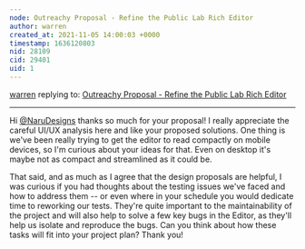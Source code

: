 ```yaml
---
node: Outreachy Proposal - Refine the Public Lab Rich Editor
author: warren
created_at: 2021-11-05 14:00:03 +0000
timestamp: 1636120803
nid: 28109
cid: 29401
uid: 1
---
```




[warren](../profile/warren) replying to: [Outreachy Proposal - Refine the Public Lab Rich Editor](../notes/NaruDesigns/11-05-2021/outreachy-proposal-refine-the-public-lab-rich-editor)

----
Hi [@NaruDesigns](/profile/NaruDesigns) thanks so much for your proposal! I really appreciate the careful UI/UX analysis here and like your proposed solutions. One thing is we've been really trying to get the editor to read compactly on mobile devices, so I'm curious about your ideas for that. Even on desktop it's maybe not as compact and streamlined as it could be. 

That said, and as much as I agree that the design proposals are helpful, I was curious if you had thoughts about the testing issues we've faced and how to address them -- or even where in your schedule you would dedicate time to reworking our tests. They're quite important to the maintainability of the project and will also help to solve a few key bugs in the Editor, as they'll help us isolate and reproduce the bugs. Can you think about how these tasks will fit into your project plan? Thank you!